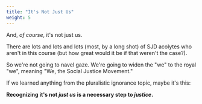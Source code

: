 ```yaml
---
title: "It's Not Just Us"
weight: 5
---
```


And, _of course_, it's not just us.

There are lots and lots and lots (most, by a long shot) of SJD acolytes who aren't in this course (but how great would it be if that weren't the case?).

So we're not going to navel gaze. We're going to widen the "we" to the royal "we", meaning "We, the Social Justice Movement."

If we learned anything from the pluralistic ignorance topic, maybe it's this:

**Recognizing it's not _just us_ is a necessary step to _justice_.**
